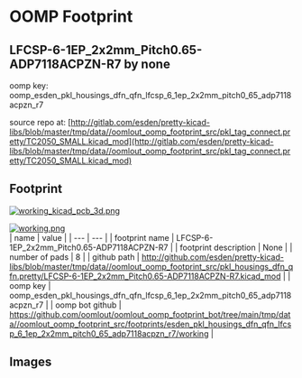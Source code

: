 # OOMP Footprint  
## LFCSP-6-1EP_2x2mm_Pitch0.65-ADP7118ACPZN-R7  by none  
  
oomp key: oomp_esden_pkl_housings_dfn_qfn_lfcsp_6_1ep_2x2mm_pitch0_65_adp7118acpzn_r7  
  
source repo at: [http://gitlab.com/esden/pretty-kicad-libs/blob/master/tmp/data//oomlout_oomp_footprint_src/pkl_tag_connect.pretty/TC2050_SMALL.kicad_mod](http://gitlab.com/esden/pretty-kicad-libs/blob/master/tmp/data//oomlout_oomp_footprint_src/pkl_tag_connect.pretty/TC2050_SMALL.kicad_mod)  
## Footprint  
  
[![working_kicad_pcb_3d.png](working_kicad_pcb_3d_600.png)](working_kicad_pcb_3d.png)  
  
[![working.png](working_600.png)](working.png)  
| name | value | 
| --- | --- | 
| footprint name | LFCSP-6-1EP_2x2mm_Pitch0.65-ADP7118ACPZN-R7 | 
| footprint description | None | 
| number of pads | 8 | 
| github path | http://github.com/esden/pretty-kicad-libs/blob/master/tmp/data//oomlout_oomp_footprint_src/pkl_housings_dfn_qfn.pretty/LFCSP-6-1EP_2x2mm_Pitch0.65-ADP7118ACPZN-R7.kicad_mod | 
| oomp key | oomp_esden_pkl_housings_dfn_qfn_lfcsp_6_1ep_2x2mm_pitch0_65_adp7118acpzn_r7 | 
| oomp bot github | https://github.com/oomlout/oomlout_oomp_footprint_bot/tree/main/tmp/data//oomlout_oomp_footprint_src/footprints/esden_pkl_housings_dfn_qfn_lfcsp_6_1ep_2x2mm_pitch0_65_adp7118acpzn_r7/working | 
## Images  
